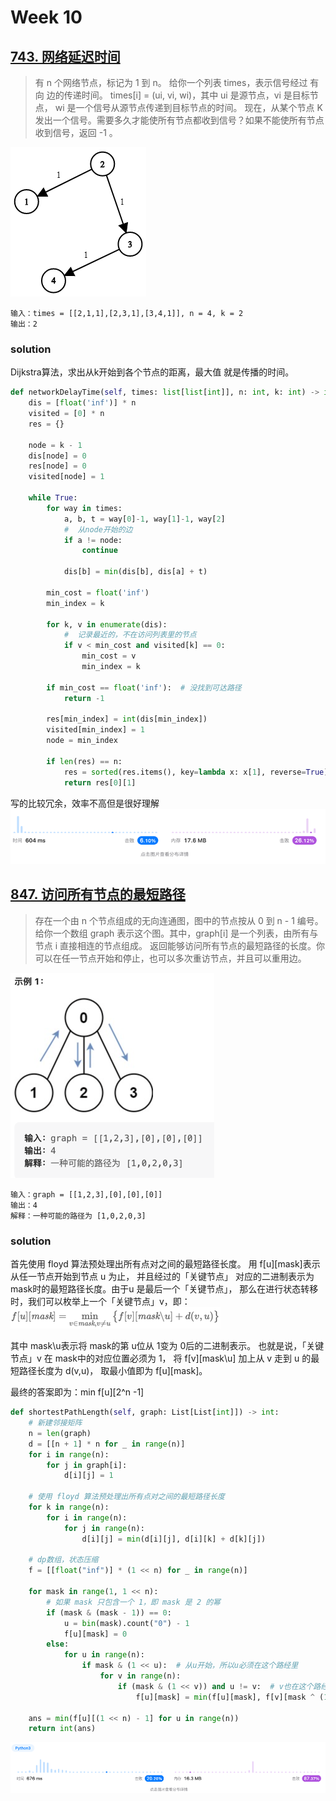 # Week 10
## [743. 网络延迟时间](https://leetcode.cn/problems/network-delay-time/description/)
>
> 有 n 个网络节点，标记为 1 到 n。
给你一个列表 times，表示信号经过 有向 边的传递时间。 times[i] = (ui, vi, wi)，其中 ui 是源节点，vi 是目标节点， wi 是一个信号从源节点传递到目标节点的时间。
现在，从某个节点 K 发出一个信号。需要多久才能使所有节点都收到信号？如果不能使所有节点收到信号，返回 -1 。

![img_1.png](img_1.png)
```text
输入：times = [[2,1,1],[2,3,1],[3,4,1]], n = 4, k = 2
输出：2
```

### solution
Dijkstra算法，求出从k开始到各个节点的距离，最大值
就是传播的时间。
```python
def networkDelayTime(self, times: list[list[int]], n: int, k: int) -> int:
    dis = [float('inf')] * n
    visited = [0] * n
    res = {}

    node = k - 1
    dis[node] = 0
    res[node] = 0
    visited[node] = 1

    while True:
        for way in times:
            a, b, t = way[0]-1, way[1]-1, way[2]
            #  从node开始的边
            if a != node:
                continue

            dis[b] = min(dis[b], dis[a] + t)

        min_cost = float('inf')
        min_index = k

        for k, v in enumerate(dis):
            #  记录最近的，不在访问列表里的节点
            if v < min_cost and visited[k] == 0:
                min_cost = v
                min_index = k

        if min_cost == float('inf'):  # 没找到可达路径
            return -1

        res[min_index] = int(dis[min_index])
        visited[min_index] = 1
        node = min_index

        if len(res) == n:
            res = sorted(res.items(), key=lambda x: x[1], reverse=True)
            return res[0][1]
```
写的比较冗余，效率不高但是很好理解
![img.png](img.png)

## [847. 访问所有节点的最短路径](https://leetcode.cn/problems/shortest-path-visiting-all-nodes/description/)
> 存在一个由 n 个节点组成的无向连通图，图中的节点按从 0 到 n - 1 编号。
给你一个数组 graph 表示这个图。其中，graph[i] 是一个列表，由所有与节点 i 直接相连的节点组成。
返回能够访问所有节点的最短路径的长度。你可以在任一节点开始和停止，也可以多次重访节点，并且可以重用边。


![img_3.png](img_3.png)
```text
输入：graph = [[1,2,3],[0],[0],[0]]
输出：4
解释：一种可能的路径为 [1,0,2,0,3]
```


### solution
首先使用 floyd 算法预处理出所有点对之间的最短路径长度。
用 f[u][mask]表示从任一节点开始到节点 u 为止，
并且经过的「关键节点」
对应的二进制表示为 mask时的最短路径长度。由于u 是最后一个「关键节点」，
那么在进行状态转移时，我们可以枚举上一个「关键节点」v，即：
![img_4.png](img_4.png)

其中 mask\u表示将 mask的第 u位从 1变为 0后的二进制表示。
也就是说，「关键节点」v 在 mask中的对应位置必须为 1，
将 f[v][mask\u]
加上从 v 走到 u 的最短路径长度为 d(v,u)，
取最小值即为 f[u][mask]。

最终的答案即为：min f[u][2^n -1]

```python
def shortestPathLength(self, graph: List[List[int]]) -> int:
    # 新建邻接矩阵
    n = len(graph)
    d = [[n + 1] * n for _ in range(n)]
    for i in range(n):
        for j in graph[i]:
            d[i][j] = 1

    # 使用 floyd 算法预处理出所有点对之间的最短路径长度
    for k in range(n):
        for i in range(n):
            for j in range(n):
                d[i][j] = min(d[i][j], d[i][k] + d[k][j])

    # dp数组，状态压缩
    f = [[float("inf")] * (1 << n) for _ in range(n)]

    for mask in range(1, 1 << n):
        # 如果 mask 只包含一个 1，即 mask 是 2 的幂
        if (mask & (mask - 1)) == 0:
            u = bin(mask).count("0") - 1
            f[u][mask] = 0
        else:
            for u in range(n):
                if mask & (1 << u):  # 从u开始，所以u必须在这个路经里
                    for v in range(n):
                        if (mask & (1 << v)) and u != v:  # v也在这个路经里，且不和u相等
                            f[u][mask] = min(f[u][mask], f[v][mask ^ (1 << u)] + d[v][u])

    ans = min(f[u][(1 << n) - 1] for u in range(n))
    return int(ans)
```

![img_2.png](img_2.png)